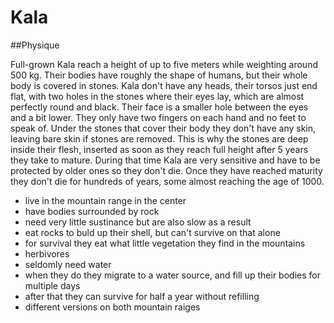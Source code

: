 # Kala

##Physique

Full-grown Kala reach a height of up to five meters while weighting around 500 kg. 
Their bodies have roughly the shape of humans, but their whole body is covered in stones.
Kala don't have any heads, their torsos just end flat, with two holes in the stones where their eyes lay, which are almost perfectly round and black.
Their face is a smaller hole between the eyes and a bit lower.
They only have two fingers on each hand and no feet to speak of.
Under the stones that cover their body they don't have any skin, leaving bare skin if stones are removed. 
This is why the stones are deep inside their flesh, inserted as soon as they reach full height after 5 years they take to mature.
During that time Kala are very sensitive and have to be protected by older ones so they don't die.
Once they have reached maturity they don't die for hundreds of years, some almost reaching the age of 1000.

* live in the mountain range in the center 
* have bodies surrounded by rock
* need very little sustinance but are also slow as a result
* eat rocks to buld up their shell, but can't survive on that alone
* for survival they eat what little vegetation they find in the mountains
* herbivores
* seldomly need water
* when they do they migrate to a water source, and fill up their bodies for multiple days
* after that they can survive for half a year without refilling
* different versions on both mountain raiges
